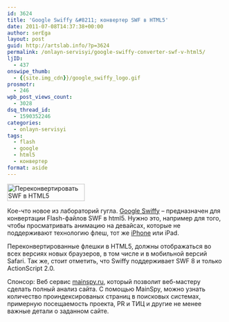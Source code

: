 ```yaml
---
id: 3624
title: 'Google Swiffy &#8211; конвертер SWF в HTML5'
date: 2011-07-08T14:37:38+00:00
author: serEga
layout: post
guid: http://artslab.info/?p=3624
permalink: /onlayn-servisyi/google-swiffy-converter-swf-v-html5/
ljID:
  - 437
onswipe_thumb:
  - {{site.img_cdn}}/google_swiffy_logo.gif
prosmotr:
  - 246
wpb_post_views_count:
  - 3028
dsq_thread_id:
  - 1590352246
categories:
  - onlayn-servisyi
tags:
  - flash
  - google
  - html5
  - конвертер
format: aside
---
```

<img class="size-full wp-image-3625 aligncenter" title="google_swiffy_logo" src="{{site.img_cdn}}/google_swiffy_logo.gif" alt="Переконвертировать SWF в HTML5" width="179" height="40" />

Кое-что новое из лабораторий гугла. <a title="конвертер flash-файлов" href="http://swiffy.googlelabs.com/" rel="nofollow">Google Swiffy</a> &#8211; предназначен для конвертации Flash-файлов SWF в html5. Нужно это, например для того, чтобы просматривать анимацию на девайсах, которые не поддерживают технологию флеш, тот же [iPhone](http://artslab.info/tag/iphone/ "весь материал с блога на тему iPhone") или iPad.

Переконвертированные флешки в HTML5, должны отображаться во всех версиях новых браузеров, в том числе и в мобильной версий Safari. Так же, стоит отметить, что Swiffy поддерживает SWF 8 и только ActionScript 2.0.

<!--more-->



Спонсор: Веб сервис [mainspy.ru](http://mainspy.ru/seo_analiz_sajta), который позволит веб-мастеру сделать полный анализ сайта. С помощью MainSpy, можно узнать количество проиндексированых страниц в поисковых системах, примерную посещаемость проекта, PR и ТИЦ и другие не менее важные детали о заданном сайте.